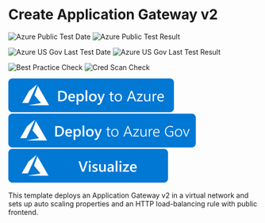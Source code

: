 # Create Application Gateway v2

![Azure Public Test Date](https://azurequickstartsservice.blob.core.windows.net/badges/quickstarts/microsoft.network/application-gateway-v2-autoscale-create/PublicLastTestDate.svg)
![Azure Public Test Result](https://azurequickstartsservice.blob.core.windows.net/badges/quickstarts/microsoft.network/application-gateway-v2-autoscale-create/PublicDeployment.svg)

![Azure US Gov Last Test Date](https://azurequickstartsservice.blob.core.windows.net/badges/quickstarts/microsoft.network/application-gateway-v2-autoscale-create/FairfaxLastTestDate.svg)
![Azure US Gov Last Test Result](https://azurequickstartsservice.blob.core.windows.net/badges/quickstarts/microsoft.network/application-gateway-v2-autoscale-create/FairfaxDeployment.svg)

![Best Practice Check](https://azurequickstartsservice.blob.core.windows.net/badges/quickstarts/microsoft.network/application-gateway-v2-autoscale-create/BestPracticeResult.svg)
![Cred Scan Check](https://azurequickstartsservice.blob.core.windows.net/badges/quickstarts/microsoft.network/application-gateway-v2-autoscale-create/CredScanResult.svg)

[![Deploy To Azure](https://raw.githubusercontent.com/Azure/azure-quickstart-templates/master/1-CONTRIBUTION-GUIDE/images/deploytoazure.svg?sanitize=true)](https://portal.azure.com/#create/Microsoft.Template/uri/https%3A%2F%2Fraw.githubusercontent.com%2FAzure%2Fazure-quickstart-templates%2Fmaster%2Fquickstarts%2Fmicrosoft.network%2Fapplication-gateway-v2-autoscale-create%2Fazuredeploy.json)
[![Deploy To Azure US Gov](https://raw.githubusercontent.com/Azure/azure-quickstart-templates/master/1-CONTRIBUTION-GUIDE/images/deploytoazuregov.svg?sanitize=true)](https://portal.azure.us/#create/Microsoft.Template/uri/https%3A%2F%2Fraw.githubusercontent.com%2FAzure%2Fazure-quickstart-templates%2Fmaster%2Fquickstarts%2Fmicrosoft.network%2Fapplication-gateway-v2-autoscale-create%2Fazuredeploy.json)
[![Visualize](https://raw.githubusercontent.com/Azure/azure-quickstart-templates/master/1-CONTRIBUTION-GUIDE/images/visualizebutton.svg?sanitize=true)](http://armviz.io/#/?load=https%3A%2F%2Fraw.githubusercontent.com%2FAzure%2Fazure-quickstart-templates%2Fmaster%2Fquickstarts%2Fmicrosoft.network%2Fapplication-gateway-v2-autoscale-create%2Fazuredeploy.json)

This template deploys an Application Gateway v2 in a virtual network and sets up auto scaling properties and an HTTP load-balancing rule with public frontend.
